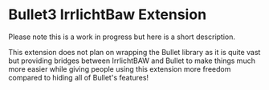 # Bullet3 IrrlichtBaw Extension

Please note this is a work in progress but here is a short description.

This extension does not plan on wrapping the Bullet library as it is quite vast but providing bridges between IrrlichtBAW and Bullet to make things much more easier while giving people using this extension more freedom compared to hiding all of Bullet's features!